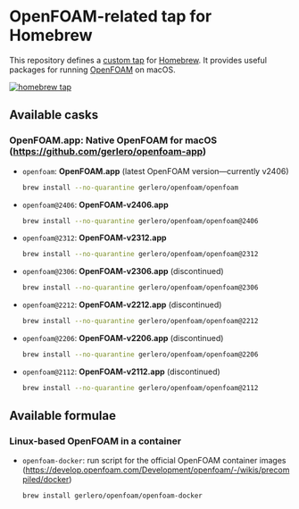 
# OpenFOAM-related tap for Homebrew

This repository defines a [custom tap](https://docs.brew.sh/Taps) for [Homebrew](https://docs.brew.sh). It provides useful packages for running [OpenFOAM](https://www.openfoam.com) on macOS.

[![homebrew tap](https://img.shields.io/badge/homebrew%20tap-gerlero%2Fopenfoam-informational)](https://docs.brew.sh/Taps)

## Available casks

### OpenFOAM.app: Native OpenFOAM for macOS (https://github.com/gerlero/openfoam-app)

* `openfoam`: **OpenFOAM.app** (latest OpenFOAM version—currently v2406)

    ```bash
    brew install --no-quarantine gerlero/openfoam/openfoam
    ```

* `openfoam@2406`: **OpenFOAM-v2406.app**

    ```bash
    brew install --no-quarantine gerlero/openfoam/openfoam@2406
    ```

* `openfoam@2312`: **OpenFOAM-v2312.app**

    ```bash
    brew install --no-quarantine gerlero/openfoam/openfoam@2312
    ```

* `openfoam@2306`: **OpenFOAM-v2306.app** (discontinued)

    ```bash
    brew install --no-quarantine gerlero/openfoam/openfoam@2306
    ```

* `openfoam@2212`: **OpenFOAM-v2212.app** (discontinued)

    ```bash
    brew install --no-quarantine gerlero/openfoam/openfoam@2212
    ```

* `openfoam@2206`: **OpenFOAM-v2206.app** (discontinued)

    ```bash
    brew install --no-quarantine gerlero/openfoam/openfoam@2206
    ```

* `openfoam@2112`: **OpenFOAM-v2112.app** (discontinued)

    ```bash
    brew install --no-quarantine gerlero/openfoam/openfoam@2112
    ```

## Available formulae

### Linux-based OpenFOAM in a container

* `openfoam-docker`: run script for the official OpenFOAM container images (https://develop.openfoam.com/Development/openfoam/-/wikis/precompiled/docker)

    ```bash
    brew install gerlero/openfoam/openfoam-docker
    ```
